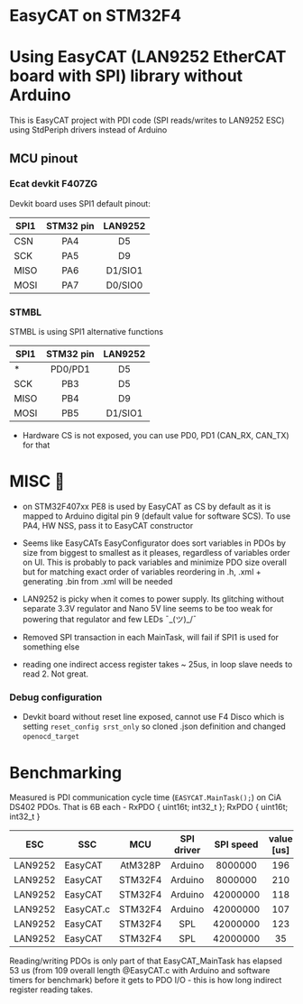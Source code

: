 # EasyCAT on STM32F4

# Using EasyCAT (LAN9252 EtherCAT board with SPI) library without Arduino

This is EasyCAT project with PDI code (SPI reads/writes to LAN9252 ESC) using StdPeriph drivers instead of Arduino

## MCU pinout

### Ecat devkit F407ZG

Devkit board uses SPI1 default pinout:

| SPI1 | STM32 pin | LAN9252 |
| ---- |:---------:|:-------:|
| CSN  |  PA4      | D5      |
| SCK  |  PA5      | D9      |
| MISO |  PA6      | D1/SIO1 |
| MOSI |  PA7      | D0/SIO0 |

### STMBL

STMBL is using SPI1 alternative functions

| SPI1 | STM32 pin | LAN9252 |
| ---- |:---------:|:-------:|
| *    |  PD0/PD1  | D5      |
| SCK  |  PB3      | D5      |
| MISO |  PB4      | D9      |
| MOSI |  PB5      | D1/SIO1 |

* Hardware CS is not exposed, you can use PD0, PD1 (CAN_RX, CAN_TX) for that

# MISC 🤷

- on STM32F407xx PE8 is used by EasyCAT as CS by default as it is mapped to Arduino digital pin 9 (default value for software SCS). To use PA4, HW NSS, pass it to EasyCAT constructor

- Seems like EasyCATs EasyConfigurator does sort variables in PDOs by size from biggest to smallest as it pleases, regardless of variables order on UI. This is probably to pack variables and minimize PDO size overall but for matching exact order of variables reordering in .h, .xml + generating .bin from .xml will be needed

- LAN9252 is picky when it comes to power supply. Its glitching without separate 3.3V regulator and Nano 5V line seems to be too weak for powering that regulator and few LEDs ¯\_(ツ)_/¯

- Removed SPI transaction in each MainTask, will fail if SPI1 is used for something else

- reading one indirect access register takes ~ 25us, in loop slave needs to read 2. Not great.

### Debug configuration

- Devkit board without reset line exposed, cannot use F4 Disco which is setting `reset_config srst_only` so cloned .json definition and changed `openocd_target`

# Benchmarking 

Measured is PDI communication cycle time (`EASYCAT.MainTask();`) on CiA DS402 PDOs. That is 6B each - RxPDO { uint16t; int32_t }; RxPDO { uint16t; int32_t }

| ESC     | SSC       | MCU     | SPI driver | SPI speed | value [us] |
| ------- | --------- |:-------:|:----------:|:---------:|:----------:|
| LAN9252 | EasyCAT   | AtM328P |  Arduino   | 8000000   | 196        |
| LAN9252 | EasyCAT   | STM32F4 |  Arduino   | 8000000   | 210        |
| LAN9252 | EasyCAT   | STM32F4 |  Arduino   | 42000000  | 118        |
| LAN9252 | EasyCAT.c | STM32F4 |  Arduino   | 42000000  | 107        |
| LAN9252 | EasyCAT   | STM32F4 |  SPL       | 42000000  | 123        | SPI prescaler 16
| LAN9252 | EasyCAT   | STM32F4 |  SPL       | 42000000  | 35         | SPI prescaler 2

Reading/writing PDOs is only part of that EasyCAT_MainTask has elapsed 53 us (from 109 overall length @EasyCAT.c with Arduino and software timers for benchmark) before it gets to PDO I/O - this is how long indirect register reading takes.